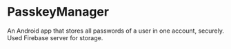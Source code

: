 # PasskeyManager

An Android app that stores all passwords of a user in one account, securely. Used Firebase server for storage.
